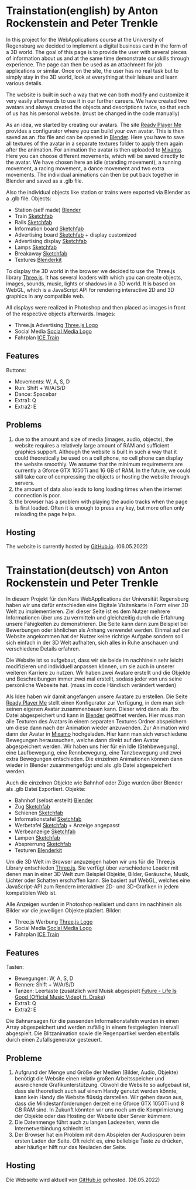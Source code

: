 # Trainstation(english) by Anton Rockenstein and Peter Trenkle

In this project for the WebApplications course at the University of Regensburg we decided to implement a digital business card in the form of a 3D world. The goal of this page is to provide the user with several pieces of information about us and at the same time demonstrate our skills through experience. The page can then be used as an attachment for job applications or similar.
Once on the site, the user has no real task but to simply stay in the 3D world, look at everything at their leisure and learn various details.

The website is built in such a way that we can both modify and customize it very easily afterwards to use it in our further careers.
We have created two avatars and always created the objects and descriptions twice, so that each of us has his personal website. (must be changed in the code manually)

As an idea, we started by creating our avatars. The site [Ready Player Me](https://readyplayer.me) provides a configurator where you can build your own avatar. This is then saved as an .fbx file and can be opened in [Blender](https://www.blender.org). Here you have to save all textures of the avatar in a separate textures folder to apply them again after the animation. For animation the avatar is then uploaded to [Mixamo](https://www.mixamo.com). Here you can choose different movements, which will be saved directly to the avatar. We have chosen here an idle (standing movement), a running movement, a racing movement, a dance movement and two extra movements. The individual animations can then be put back together in Blender and saved as a .glb file.

Also the individual objects like station or trains were exported via Blender as a .glb file.
Objects:
- Station (self made) [Blender](https://www.blender.org)
- Train [Sketchfab](https://sketchfab.com)
- Rails [Sketchfab](https://sketchfab.com)
- Information board [Sketchfab](https://sketchfab.com)
- Advertising board [Sketchfab](https://sketchfab.com) + display customized
- Advertising display [Sketchfab](https://sketchfab.com)
- Lamps [Sketchfab](https://sketchfab.com)
- Breakaway [Sketchfab](https://sketchfab.com)
- Textures [Blenderkit](https://blenderkit.com)

To display the 3D world in the browser we decided to use the Three.js library [Three.js](https://threejs.org). It has several loaders with which you can create objects, images, sounds, music, lights or shadows in a 3D world. It is based on WebGL, which is a JavaScript API for rendering interactive 2D and 3D graphics in any compatible web.

All displays were realized in Photoshop and then placed as images in front of the respective objects afterwards.
Images:
- Three.js Advertising [Three.js Logo](https://discourse.threejs.org/t/three-js-svg-logo/21835)
- Social Media [Social Media Logo](https://de.freepik.com/vektoren-kostenlos/social-media-logo-sammlung_10363321.htm#query=social%20media%20icons&position=15&from_view=keyword)
- Fahrplan [ICE Train](https://www.test.de/file/image/15/15/a8ff082c-7f6a-4879-b6ce-134c58856db5-web/5730272_t202104062sb04_Bahn_600;a3-2.png)

## Features
Buttons:
- Movements: W, A, S, D
- Run: Shift + W/A/S/D
- Dance: Spacebar
- Extra1: Q
- Extra2: E

## Problems 
1. due to the amount and size of media (images, audio, objects), the website requires a relatively large amount of RAM and sufficient graphics support. Although the website is built in such a way that it could theoretically be used on a cell phone, no cell phone can display the website smoothly.
We assume that the minimum requirements are currently a Gforce GTX 1050Ti and 16 GB of RAM. In the future, we could still take care of compressing the objects or hosting the website through servers. 
2. the amount of data also leads to long loading times when the internet connection is poor. 
3. the browser has a problem with playing the audio tracks when the page is first loaded. Often it is enough to press any key, but more often only reloading the page helps.

## Hosting
The website is currently hosted by [GitHub.io](https://leuchtreklamen-junior.github.io/webapplication-starter/). (06.05.2022)


# Trainstation(deutsch) von Anton Rockenstein und Peter Trenkle

In diesem Projekt für den Kurs WebApplications der Universität Regensburg haben wir uns dafür entschieden eine Digitale Visitenkarte in Form einer 3D Welt zu implementieren. Ziel dieser Seite ist es dem Nutzer mehrere Informationen über uns zu vermitteln und gleichzeitig durch die Erfahrung unsere Fähigkeiten zu demonstrieren. Die Seite kann dann zum Beispiel bei Bewerbungen oder ähnlichen als Anhang verwendet werden.
Einmal auf der Website angekommen hat der Nutzer keine richtige Aufgabe sondern soll sich einfach in der 3D Welt aufhalten, sich alles in Ruhe anschauen und verschiedene Details erfahren.

Die Website ist so aufgebaut, dass wir sie beide im nachhinein sehr leicht modifizieren und individuell anpassen können, um sie auch in unserer weiteren Karriere zu nutzen.
Wir haben zwei Avatare erstellt und die Objekte und Beschreibungen immer zwei mal erstellt, sodass jeder von uns seine persönliche Webseite hat. (muss im code Händisch verändert werden)

Als Idee haben wir damit angefangen unsere Avatare zu erstellen. Die Seite [Ready Player Me](https://readyplayer.me) stellt einen Konfigurator zur Verfügung, in dem man sich seinen eigenen Avatar zusammenbauen kann. Dieser wird dann als .fbx Datei abgespeichert und kann in [Blender](https://www.blender.org) geöffnet werden. Hier muss man alle Texturen des Avatars in einem separaten Textures Ordner abspeichern um diese dann nach der Animation wieder anzuwenden. Zur Animation wird dann der Avatar in [Mixamo](https://www.mixamo.com) hochgeladen. Hier kann man sich verschiedene Bewegungen heraussuchen, welche dann direkt auf den Avatar abgespeichert werden. Wir haben uns hier für ein Idle (Stehbewegung), eine Laufbewegung, eine Rennbewegung, eine Tanzbewegung und zwei extra Bewegungen entschieden. Die einzelnen Animationen können dann wieder in Blender zusammengefügt und als .glb Datei abgespeichert werden.

Auch die einzelnen Objekte wie Bahnhof oder Züge wurden über Blender als .glb Datei Exportiert.
Objekte:
- Bahnhof (selbst erstellt) [Blender](https://www.blender.org)
- Zug [Sketchfab](https://sketchfab.com)
- Schienen [Sketchfab](https://sketchfab.com)
- Informationstafel [Sketchfab](https://sketchfab.com)
- Werbetafel [Sketchfab](https://sketchfab.com) + Anzeige angepasst
- Werbeanzeige [Sketchfab](https://sketchfab.com)
- Lampen [Sketchfab](https://sketchfab.com)
- Absprerrung [Sketchfab](https://sketchfab.com)
- Texturen [Blenderkit](https://blenderkit.com)

Um die 3D Welt im Browser anzuzeigen haben wir uns für die Three.js Library entschieden [Three.js](https://threejs.org). Sie verfügt über verschiedene Loader mit denen man in einer 3D Welt zum Beispiel Objekte, Bilder, Geräusche, Musik, Lichter oder Schatten erschaffen kann. Sie basiert auf WebGL, welches eine JavaScript-API zum Rendern interaktiver 2D- und 3D-Grafiken in jedem kompatiblen Web ist.

Alle Anzeigen wurden in Photoshop realisiert und dann im nachhinein als Bilder vor die jeweiligen Objekte plaziert.
Bilder:
- Three.js Werbung [Three.js Logo](https://discourse.threejs.org/t/three-js-svg-logo/21835)
- Social Media [Social Media Logo](https://de.freepik.com/vektoren-kostenlos/social-media-logo-sammlung_10363321.htm#query=social%20media%20icons&position=15&from_view=keyword)
- Fahrplan [ICE Train](https://www.test.de/file/image/15/15/a8ff082c-7f6a-4879-b6ce-134c58856db5-web/5730272_t202104062sb04_Bahn_600;a3-2.png)

## Features
Tasten:
- Bewegungen: W, A, S, D
- Rennen: Shift + W/A/S/D 
- Tanzen: Leertaste (zusätzlich wird Muisk abgespielt [Future - Life Is Good (Official Music Video) ft. Drake](https://www.youtube.com/watch?v=l0U7SxXHkPY&ab_channel=FutureVEVO))
- Extra1: Q
- Extra2: E

Die Bahnansagen für die passenden Informationstafeln wurden in einen Array abgespeichert und werden zufällig in einem festgelegten Intervall abgespielt.
Die Blitzanimation sowie die Regenpartikel werden ebenfalls durch einen Zufallsgenerator gesteuert.


## Probleme 
1. Aufgrund der Menge und Größe der Medien (Bilder, Audio, Objekte) benötigt die Website einen relativ großen Arbeitsspeicher und ausreichende Grafikunterstützung. Obwohl die Website so aufgebaut ist, dass sie theoretisch auch auf einem Handy genutzt werden könnte, kann kein Handy die Website flüssig darstellen.
Wir gehen davon aus, dass die Mindestanforderungen derzeit eine Gforce GTX 1050Ti und 8 GB RAM sind. In Zukunft könnten wir uns noch um die Komprimierung der Objekte oder das Hosting der Website über Server kümmern. 
2.  Die Datenmenge führt auch zu langen Ladezeiten, wenn die Internetverbindung schlecht ist. 
3.  Der Browser hat ein Problem mit dem Abspielen der Audiospuren beim ersten Laden der Seite. Oft reicht es, eine beliebige Taste zu drücken, aber häufiger hilft nur das Neuladen der Seite.


## Hosting

Die Webseite wird aktuell von [GitHub.io](https://leuchtreklamen-junior.github.io/webapplication-starter/) gehosted. (06.05.2022)





